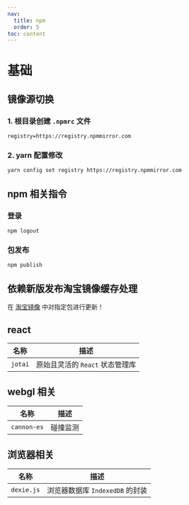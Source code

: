 ```yaml
---
nav:
  title: npm
  order: 5
toc: content
---
```


# 基础

## 镜像源切换

### 1. 根目录创建 `.npmrc` 文件

```shell
registry=https://registry.npmmirror.com
```

### 2. yarn 配置修改

```shell
yarn config set registry https://registry.npmmirror.com
```

## npm 相关指令

### 登录

```shell
npm logout
```

### 包发布

```shell
npm publish
```

## 依赖新版发布淘宝镜像缓存处理

在 [淘宝镜像](https://npmmirror.com/) 中对指定包进行更新！

## react

| 名称    | 描述                            |
| ------- | ------------------------------- |
| `jotai` | 原始且灵活的 `React` 状态管理库 |

## webgl 相关

| 名称        | 描述     |
| ----------- | -------- |
| `cannon-es` | 碰撞监测 |

## 浏览器相关

| 名称       | 描述                            |
| ---------- | ------------------------------- |
| `dexie.js` | 浏览器数据库 `IndexedDB` 的封装 |
